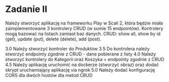 # Zadanie II

Należy stworzyć aplikację na frameworku Play w Scali 2, która będzie
miała zaimplementowane 3 kontrolery CRUD (w sumie 15 endpointów).
Kontrolery mogą bazować na listach zamiast baz danych. CRUD: show all,
show by id (get), update (put), delete (delete), add (post).

3.0 Należy stworzyć kontroler do Produktów
3.5 Do kontrolera należy stworzyć endpointy zgodnie z CRUD - dane
pobierane z listy
4.0 Należy stworzyć kontrolery do Kategorii oraz Koszyka + endpointy
zgodnie z CRUD
4.5 Należy aplikację uruchomić na dockerze (stworzyć obraz) oraz dodać
skrypt uruchamiający aplikację via ngrok
5.0 Należy dodać konfigurację CORS dla dwóch hostów dla metod CRUD
